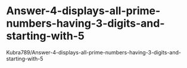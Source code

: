 # Answer-4-displays-all-prime-numbers-having-3-digits-and-starting-with-5
Kubra789/Answer-4-displays-all-prime-numbers-having-3-digits-and-starting-with-5
